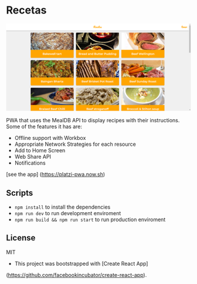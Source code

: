 # Recetas

![Screenshot](.readme-static/screenshot.png)

PWA that uses the MealDB API to display recipes with their instructions.
Some of the features it has are:

* Offline support with Workbox
* Appropriate Network Strategies for each resource
* Add to Home Screen
* Web Share API
* Notifications

[see the app] (https://platzi-pwa.now.sh)

## Scripts

* `npm install` to install the dependencies
* `npm run dev` to run development enviroment
* `npm run build && npm run start` to run production enviroment

## License

MIT

* This project was bootstrapped with [Create React App]

(https://github.com/facebookincubator/create-react-app).


